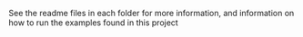 See the readme files in each folder for more information, and
information on how to run the examples found in this project
